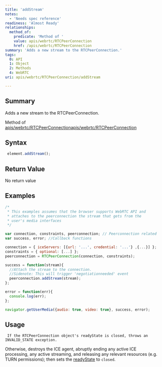 ```yaml
---
title: 'addStream'
notes:
  - 'Needs spec reference'
readiness: 'Almost Ready'
relationships:
  method_of:
    predicate: 'Method of '
    value: apis/webrtc/RTCPeerConnection
    href: /apis/webrtc/RTCPeerConnection
summary: 'Adds a new stream to the RTCPeerConnection.'
tags:
  0: API
  1: Object
  2: Methods
  4: WebRTC
uri: apis/webrtc/RTCPeerConnection/addStream

---
```

## Summary

Adds a new stream to the RTCPeerConnection.

Method of [apis/webrtc/RTCPeerConnection](/apis/webrtc/RTCPeerConnection)[apis/webrtc/RTCPeerConnection](/apis/webrtc/RTCPeerConnection)

## Syntax

``` js
 element.addStream();
```

## Return Value

No return value

## Examples

``` js
/*
 * This examples assumes that the browser supports WebRTC API and
 * attaches to the peerconnection the stream that gets from the
 * user's media interfaces
 */

var connection, constraints, peerconnection; // Peerconnection related
var success, error; //Callback functions

connection = { iceServers: [{url: '...', credential: '...'} ,{...}] };
constraints = { optional: [...] };
peerconnection = RTCPeerConnection(connection, constraints);

success = function(stream){
  //Attach the stream to the connection.
  //Sidenote: This will trigger 'negotiationneeded' event
  peerconnection.addStream(stream);
};

error = function(err){
  console.log(err);
};

navigator.getUserMedia({audio: true, video: true}, success, error);
```

## Usage

     If the RTCPeerConnection object's readyState is closed, throws an INVALID_STATE exception.

Otherwise, destroys the ICE agent, abruptly ending any active ICE processing, any active streaming, and releasing any relevant resources (e.g. TURN permissions); then sets the [readyState](/apis/webrtc/RTCPeerConnection/readyState) to `closed`.
